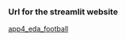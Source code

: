 ### Url for the streamlit website
[app4_eda_football](https://dhiraj1008-streamlit-apps--app4-eda-footballfootball-app-x72mf9.streamlit.app/)
